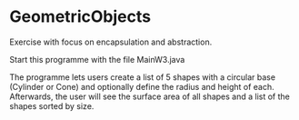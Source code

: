 # GeometricObjects
Exercise with focus on encapsulation and abstraction.

Start this programme with the file MainW3.java

The programme lets users create a list of 5 shapes with a circular base (Cylinder or Cone) and optionally define the radius and height of each. Afterwards, the user will see the surface area of all shapes and a list of the shapes sorted by size. 

